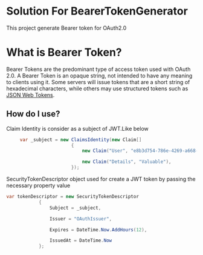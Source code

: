 # Solution For BearerTokenGenerator

This project generate Bearer token for OAuth2.0

# What is Bearer Token?
 Bearer Tokens are the predominant type of access token used with OAuth 2.0.
 A Bearer Token is an opaque string, not intended to have any meaning to clients using it. Some servers will issue tokens that are a short string of hexadecimal characters, while others may use structured tokens such as [JSON Web Tokens](https://oauth.net/2/jwt/).
 
## How do I use?

Claim Identity is consider as a subject of JWT.Like below

```C#
     var _subject = new ClaimsIdentity(new Claim[]
                        {
                            new Claim("User", "e8b3d754-786e-4269-a668-7ed7ae580630"),

                            new Claim("Details", "Valuable"),                            
                        });                
```

SecurityTokenDescriptor object used for create a JWT token by passing the necessary property value

```C#
var tokenDescriptor = new SecurityTokenDescriptor
            {
                Subject = _subject,

                Issuer = "OAuthIssuer",

                Expires = DateTime.Now.AddHours(12),

                IssuedAt = DateTime.Now
            };
 ```



